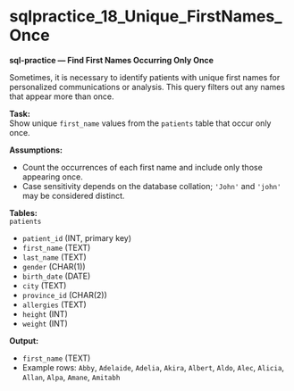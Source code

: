 # sqlpractice_18_Unique_FirstNames_Once

**sql-practice — Find First Names Occurring Only Once**  

Sometimes, it is necessary to identify patients with unique first names for personalized communications or analysis. This query filters out any names that appear more than once.  

**Task:**  
Show unique `first_name` values from the `patients` table that occur only once.  

**Assumptions:**  
- Count the occurrences of each first name and include only those appearing once.  
- Case sensitivity depends on the database collation; `'John'` and `'john'` may be considered distinct.  

**Tables:**  
`patients`  
- `patient_id` (INT, primary key)  
- `first_name` (TEXT)  
- `last_name` (TEXT)  
- `gender` (CHAR(1))  
- `birth_date` (DATE)  
- `city` (TEXT)  
- `province_id` (CHAR(2))  
- `allergies` (TEXT)  
- `height` (INT)  
- `weight` (INT)  

**Output:**  
- `first_name` (TEXT)  
- Example rows: `Abby`, `Adelaide`, `Adelia`, `Akira`, `Albert`, `Aldo`, `Alec`, `Alicia`, `Allan`, `Alpa`, `Amane`, `Amitabh`  
